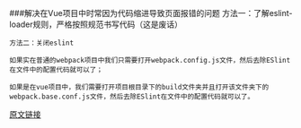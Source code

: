 ###解决在Vue项目中时常因为代码缩进导致页面报错的问题
    方法一：了解eslint-loader规则，严格按照规范书写代码（这是废话）
    
    方法二：关闭eslint
    
    如果实在普通的webpack项目中我们只需要打开webpack.config.js文件，然后去除ESlint在文件中的配置代码就可以了；
    
    如果是在vue项目中，我们需要打开项目根目录下的build文件夹并且打开该文件夹下的webpack.base.conf.js文件，然后去除ESlint在文件中的配置代码就可以了。
   
[原文链接](http://blog.csdn.net/zhu1500527791/article/details/53445277)    